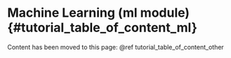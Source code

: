 Machine Learning (ml module) {#tutorial_table_of_content_ml}
============================

Content has been moved to this page: @ref tutorial_table_of_content_other
